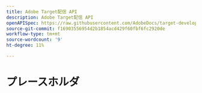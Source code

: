 ```yaml
---
title: Adobe Target配信 API
description: Adobe Target配信 API
openAPISpec: https://raw.githubusercontent.com/AdobeDocs/target-developers/main/src/delivery-api.json
source-git-commit: f16903556954d2b1854acd429f60fbf6fc2920de
workflow-type: tm+mt
source-wordcount: '9'
ht-degree: 11%

---
```



# プレースホルダ

<!--

[//]: # (https://developers.adobetarget.com/2f4a900c-143b-48cd-bfab-14a866f1b460)

-->